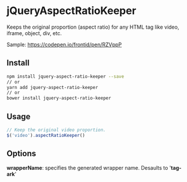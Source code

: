 # jQueryAspectRatioKeeper

Keeps the original proportion (aspect ratio) for any HTML tag like video, iframe, object, div, etc.

Sample: https://codepen.io/frontid/pen/RZVppP

## Install
```bash
npm install jquery-aspect-ratio-keeper --save
// or
yarn add jquery-aspect-ratio-keeper
// or 
bower install jquery-aspect-ratio-keeper
```
## Usage
```javascript
// Keep the original video proportion.
$('video').aspectRatioKeeper()
```

## Options
**wrapperName**: specifies the generated wrapper name. Desaults to '**tag-ark**'

